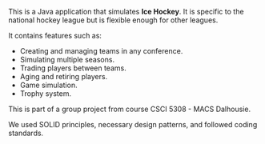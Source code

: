 
This is a Java application that simulates **Ice Hockey**. It is specific to the national hockey league but is flexible enough for other leagues.

It contains features such as: 

 - Creating and managing teams in any conference. 
 - 	Simulating multiple seasons. 	
 - Trading players between teams. 	
 - Aging and retiring players.
 - Game simulation.  	
 - Trophy system.

This is part of a group project from course CSCI 5308 - MACS Dalhousie.

We used SOLID principles, necessary design patterns, and followed coding standards.
